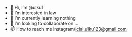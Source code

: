 - 👋 Hi, I’m @ulku1
- 👀 I’m interested in law 
- 🌱 I’m currently learning nothing
- 💞️ I’m looking to collaborate on ...
- 📫 How to reach me instagram/iclal.ulku123@gmail.com

<!---
ulku1/ulku1 is a ✨ special ✨ repository because its `README.md` (this file) appears on your GitHub profile.
You can click the Preview link to take a look at your changes.
--->
